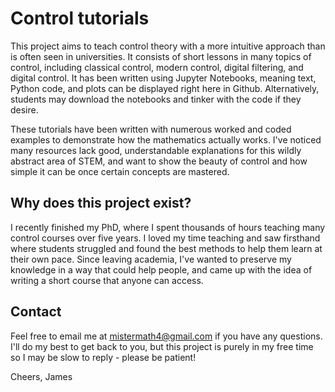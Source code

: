 # Control tutorials

This project aims to teach control theory with a more intuitive approach than is often seen in universities. It consists of short lessons in many topics of control, including classical control, modern control, digital filtering, and digital control. It has been written using Jupyter Notebooks, meaning text, Python code, and plots can be displayed right here in Github. Alternatively, students may download the notebooks and tinker with the code if they desire.

These tutorials have been written with numerous worked and coded examples to demonstrate how the mathematics actually works. I've noticed many resources lack good, understandable explanations for this wildly abstract area of STEM, and want to show the beauty of control and how simple it can be once certain concepts are mastered.

## Why does this project exist?

I recently finished my PhD, where I spent thousands of hours teaching many control courses over five years. I loved my time teaching and saw firsthand where students struggled and found the best methods to help them learn at their own pace. Since leaving academia, I've wanted to preserve my knowledge in a way that could help people, and came up with the idea of writing a short course that anyone can access.

## Contact

Feel free to email me at mistermath4@gmail.com if you have any questions. I'll do my best to get back to you, but this project is purely in my free time so I may be slow to reply - please be patient!

Cheers,
James
